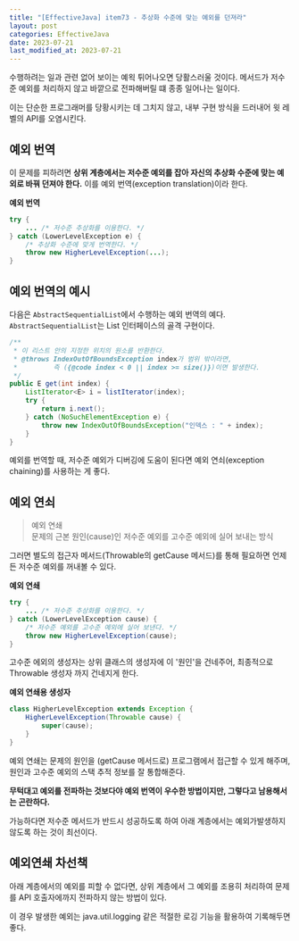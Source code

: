 ```yaml
---
title: "[EffectiveJava] item73 - 추상화 수준에 맞는 예외를 던져라"
layout: post
categories: EffectiveJava
date: 2023-07-21
last_modified_at: 2023-07-21
---
```


수행하려는 일과 관련 없어 보이는 예왹 튀어나오면 당활스러울 것이다. 메서드가 저수준 예외를 처리하지 않고 바깥으로 전파해버릴 떄 종종 일어나는 일이다.

이는 단순한 프로그래머를 당황시키는 데 그치지 않고, 내부 구현 방식을 드러내어 윗 레벨의 API를 오염시킨다.


## 예외 번역

이 문제를 피하려면 **상위 계층에서는 저수준 예외를 잡아 자신의 추상화 수준에 맞는 예외로 바꿔 던져야 한다.** 이를 예외 번역(exception translation)이라 한다.

**예외 번역**
```java
try {
    ... /* 저수준 추상화를 이용한다. */
} catch (LowerLevelException e) {
    /* 추상화 수준에 맞게 번역한다. */
    throw new HigherLevelException(...);
}
```


## 예외 번역의 예시

다음은 `AbstractSequentialList`에서 수행하는 예외 번역의 예다. `AbstractSequentialList`는 List 인터페이스의 골격 구현이다.

```java
/**
 * 이 리스트 안의 지정한 위치의 원소를 반환한다.
 * @throws IndexOutOfBoundsException index가 범위 밖이라면,
 *         즉 ({@code index < 0 || index >= size()})이면 발생한다.
 */
public E get(int index) {
    ListIterator<E> i = listIterator(index);
    try {
        return i.next();
    } catch (NoSuchElementException e) {
        throw new IndexOutOfBoundsException("인덱스 : " + index);
    }
}
```

예외를 번역할 때, 저수준 예외가 디버깅에 도움이 된다면 예외 연쇠(exception chaining)를 사용하는 게 좋다.


## 예외 연쇠

> 예외 연쇄<br>
> 문제의 근본 원인(cause)인 저수준 예외를 고수준 예외에 실어 보내는 방식

그러면 별도의 접근자 메서드(Throwable의 getCause 메서드)를 통해 필요하면 언제든 저수준 예외를 꺼내볼 수 있다.

**예외 연쇄**
```java
try {
    ... /* 저수준 추상화를 이용한다. */
} catch (LowerLevelException cause) {
    /* 저수준 예외를 고수준 예외에 실어 보낸다. */
    throw new HigherLevelException(cause);
}
```

고수준 에외의 생성자는 상위 클래스의 생성자에 이 '원인'을 건네주어, 최종적으로 Throwable 생성자 까지 건네지게 한다.

**예외 연쇄용 생성자**
```java
class HigherLevelException extends Exception {
    HigherLevelException(Throwable cause) {
        super(cause);
    }
}
```

예외 연쇄는 문제의 원인을 (getCause 메서드로) 프로그램에서 접근할 수 있게 해주며, 원인과 고수준 예외의 스택 추적 정보를 잘 통합해준다.

**무턱대고 예외를 전파하는 것보다야 예외 번역이 우수한 방법이지만, 그렇다고 남용해서는 곤란하다.**

가능하다면 저수준 메서드가 반드시 성공하도록 하여 아래 계층에서는 예외가발생하지 않도록 하는 것이 최선이다.


## 예외연쇄 차선책

아래 계층에서의 예외를 피할 수 없다면, 상위 계층에서 그 예외를 조용히 처리하여 문제를 API 호출자에까지 전파하지 않는 방법이 있다.

이 경우 발생한 예외는 java.util.logging 같은 적절한 로깅 기능을 활용하여 기록해두면 좋다.



